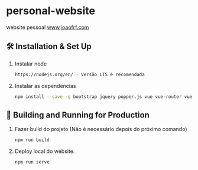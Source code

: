 # personal-website
website pessoal www.joaofrf.com

## 🛠 Installation & Set Up

1. Instalar node

   ```sh
   https://nodejs.org/en/ - Versão LTS é recomendada
   ```

2. Instalar as dependencias

   ```sh
   npm install --save -g bootstrap jquery popper.js vue vue-router vuex @fortawesome/free-solid-svg-icons @fortawesome/free-regular-svg-icons @fortawesome/free-brands-svg-icons
   ```

## 🚀 Building and Running for Production

1. Fazer build do projeto (Não é necessário depois do próximo comando)

   ```sh
   npm run build
   ```

2. Deploy local do website.

   ```sh
   npm run serve
   ```

